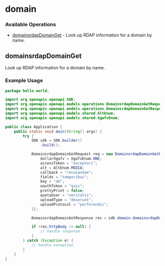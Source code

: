 # domain

### Available Operations

* [domainsrdapDomainGet](#domainsrdapdomainget) - Look up RDAP information for a domain by name.

## domainsrdapDomainGet

Look up RDAP information for a domain by name.

### Example Usage

```java
package hello.world;

import org.openapis.openapi.SDK;
import org.openapis.openapi.models.operations.DomainsrdapDomainGetRequest;
import org.openapis.openapi.models.operations.DomainsrdapDomainGetResponse;
import org.openapis.openapi.models.shared.AltEnum;
import org.openapis.openapi.models.shared.XgafvEnum;

public class Application {
    public static void main(String[] args) {
        try {
            SDK sdk = SDK.builder()
                .build();

            DomainsrdapDomainGetRequest req = new DomainsrdapDomainGetRequest("voluptatum") {{
                dollarXgafv = XgafvEnum.ONE;
                accessToken = "excepturi";
                alt = AltEnum.MEDIA;
                callback = "recusandae";
                fields = "temporibus";
                key = "ab";
                oauthToken = "quis";
                prettyPrint = false;
                quotaUser = "veritatis";
                uploadType = "deserunt";
                uploadProtocol = "perferendis";
            }};            

            DomainsrdapDomainGetResponse res = sdk.domain.domainsrdapDomainGet(req);

            if (res.httpBody != null) {
                // handle response
            }
        } catch (Exception e) {
            // handle exception
        }
    }
}
```
